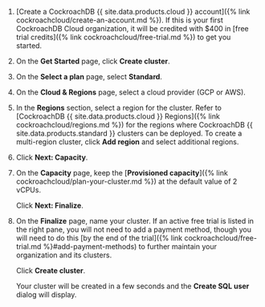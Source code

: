 1. [Create a CockroachDB {{ site.data.products.cloud }} account]({% link cockroachcloud/create-an-account.md %}). If this is your first CockroachDB Cloud organization, it will be credited with $400 in [free trial credits]({% link cockroachcloud/free-trial.md %}) to get you started.
1. On the **Get Started** page, click **Create cluster**.
1. On the **Select a plan** page, select **Standard**.
1. On the **Cloud & Regions** page, select a cloud provider (GCP or AWS).
1. In the **Regions** section, select a region for the cluster. Refer to [CockroachDB {{ site.data.products.cloud }} Regions]({% link cockroachcloud/regions.md %}) for the regions where CockroachDB {{ site.data.products.standard }} clusters can be deployed. To create a multi-region cluster, click **Add region** and select additional regions.
1. Click **Next: Capacity**.
1. On the **Capacity** page, keep the [**Provisioned capacity**]({% link cockroachcloud/plan-your-cluster.md %}) at the default value of 2 vCPUs.

    Click **Next: Finalize**.

1. On the **Finalize** page, name your cluster. If an active free trial is listed in the right pane, you will not need to add a payment method, though you will need to do this [by the end of the trial]({% link cockroachcloud/free-trial.md %}#add-payment-methods) to further maintain your organization and its clusters.

    Click **Create cluster**.

    Your cluster will be created in a few seconds and the **Create SQL user** dialog will display.
